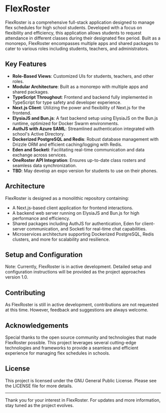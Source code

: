 # FlexRoster

FlexRoster is a comprehensive full-stack application designed to manage flex schedules for high school students. Developed with a focus on flexibility and efficiency, this application allows students to request attendance in different classes during their designated flex period. Built as a monorepo, FlexRoster encompasses multiple apps and shared packages to cater to various roles including students, teachers, and administrators.

## Key Features

- **Role-Based Views**: Customized UIs for students, teachers, and other roles.
- **Modular Architecture**: Built as a monorepo with multiple apps and shared packages.
- **TypeScript Throughout**: Frontend and backend fully implemented in TypeScript for type safety and developer experience.
- **Next.js Client**: Utilizing the power and flexibility of Next.js for the frontend.
- **ElysiaJS and Bun.js**: A fast backend setup using ElysiaJS on the Bun.js runtime, optimized for Docker Swarm environments.
- **AuthJS with Azure SAML**: Streamlined authentication integrated with school's Active Directory.
- **Dockerized PostgreSQL and Redis**: Robust database management with Drizzle ORM and efficient caching/logging with Redis.
- **Eden and Socketi**: Facilitating real-time communication and data exchange across services.
- **OneRoster API Integration**: Ensures up-to-date class rosters and seamless data synchronization.
- **TBD**: May develop an expo version for students to use on their phones.

## Architecture

FlexRoster is designed as a monolithic repository containing:

- A Next.js-based client application for frontend interactions.
- A backend web server running on ElysiaJS and Bun.js for high performance and efficiency.
- Shared packages including AuthJS for authentication, Eden for client-server communication, and Socketi for real-time chat capabilities.
- Microservices architecture supporting Dockerized PostgreSQL, Redis clusters, and more for scalability and resilience.

## Setup and Configuration

Note: Currently, FlexRoster is in active development. Detailed setup and configuration instructions will be provided as the project approaches version 1.0.

## Contributing

As FlexRoster is still in active development, contributions are not requested at this time. However, feedback and suggestions are always welcome.

## Acknowledgements

Special thanks to the open source community and technologies that made FlexRoster possible. This project leverages several cutting-edge technologies and frameworks to provide a seamless and efficient experience for managing flex schedules in schools.

## License

This project is licensed under the GNU General Public License. Please see the LICENSE file for more details.

---

Thank you for your interest in FlexRoster. For updates and more information, stay tuned as the project evolves.
